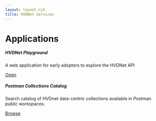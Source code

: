 ```yaml
---
layout: layout.njk
title: HVDNet Services
---
```


<h1>Applications</h1>

<div class="row mb-4">
  <div class="col-md-4 d-flex">
    <div class="card text-white bg-secondary mb-3 w-100 h-100 d-flex flex-column">
      <div class="card-body flex-grow-1">
        <h5 class="card-title">HVDNet Playground</h5>
        <p class="card-text">A web application for early adopters to explore the HVDNet API</p>
      </div>
      <div class="card-footer bg-primary text-center">
        <a href="https://www.highvaluedata.net/playground" target="_blank"rel="noopener noreferrer"class="btn btn-primary btn-sm">
          Open
        </a>
      </div>
    </div>
  </div>
  <div class="col-md-4 d-flex">
    <div class="card text-white bg-secondary mb-3 w-100 h-100 d-flex flex-column">
      <div class="card-body flex-grow-1">
        <h5 class="card-title">Postman Collections Catalog</h5>
        <p class="card-text">Search catalog of HVDnet data-centric collections available in Postman public workspaces.</p>
      </div>
      <div class="card-footer bg-primary text-center">
        <a href="/services/postman_catalog" class="btn btn-primary btn-sm">
          Browse
        </a>
      </div>
    </div>
  </div>
</div>


